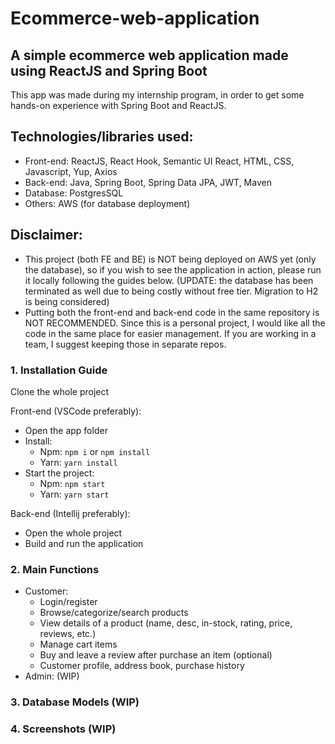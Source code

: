 # Ecommerce-web-application
## A simple ecommerce web application made using ReactJS and Spring Boot
This app was made during my internship program, in order to get some hands-on experience with Spring Boot and ReactJS. 

## Technologies/libraries used:
- Front-end: ReactJS, React Hook, Semantic UI React, HTML, CSS, Javascript, Yup, Axios
- Back-end: Java, Spring Boot, Spring Data JPA, JWT, Maven
- Database: PostgresSQL
- Others: AWS (for database deployment)

## Disclaimer: 
  - This project (both FE and BE) is NOT being deployed on AWS yet (only the database), so if you wish to see the application in action, please run it locally following the guides below. (UPDATE: the database has been terminated as well due to being costly without free tier. Migration to H2 is being considered)
  - Putting both the front-end and back-end code in the same repository is NOT RECOMMENDED. Since this is a personal project, I would like all the code in the same place for easier management. If you are working in a team, I suggest keeping those in separate repos.

### 1. Installation Guide
Clone the whole project
 
Front-end (VSCode preferably):
- Open the app folder
- Install:
  + Npm: `npm i` or `npm install`
  + Yarn: `yarn install`
- Start the project:   
  + Npm: `npm start`
  + Yarn: `yarn start`
 
Back-end (Intellij preferably):
- Open the whole project
- Build and run the application


### 2. Main Functions
- Customer:
  + Login/register
  + Browse/categorize/search products
  + View details of a product (name, desc, in-stock, rating, price, reviews, etc.)
  + Manage cart items
  + Buy and leave a review after purchase an item (optional) 
  + Customer profile, address book, purchase history
- Admin: (WIP)
### 3. Database Models (WIP)
### 4. Screenshots (WIP)




